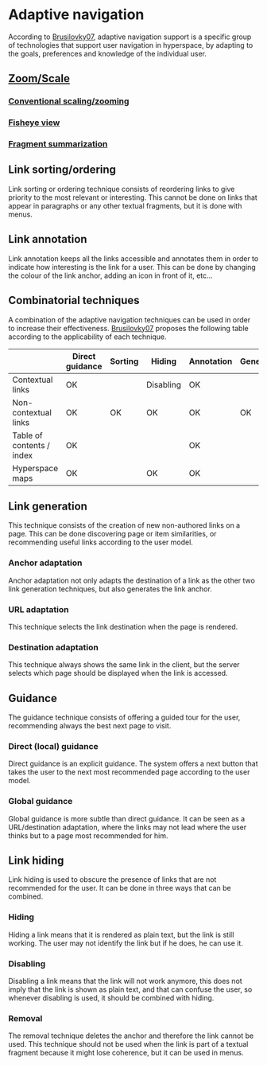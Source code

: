 # Adaptive navigation
According to [Brusilovky07](http://dx.doi.org/10.1007/978-3-540-72079-9_8), adaptive navigation support is a specific group of technologies that support user navigation in hyperspace, by adapting to the goals, preferences and knowledge of the individual user.
## [Zoom/Scale](../content_adaptation/index.md#zoomscale-fragments)
### [Conventional scaling/zooming](../content_adaptation/index.md#conventional-scalingzooming)
### [Fisheye view](content_adaptation/index.md#fisheye-view)
### [Fragment summarization](content_adaptation/index.md#fragment-summarization)
## Link sorting/ordering
Link sorting or ordering technique consists of reordering links to give priority to the most relevant or interesting. This cannot be done on links that appear in paragraphs or any other textual fragments, but it is done with menus.
## Link annotation
Link annotation keeps all the links accessible and annotates them in order to indicate how interesting is the link for a user. This can be done by changing the colour of the link anchor, adding an icon in front of it, etc...
## Combinatorial techniques
A combination of the adaptive navigation techniques can be used in order to increase their effectiveness. [Brusilovky07](http://dx.doi.org/10.1007/978-3-540-72079-9_8) proposes the following table according to the applicability of each technique.

|                            | Direct guidance | Sorting | Hiding    | Annotation | Generation |
| -------------------------- | --------------- | ------- | --------- | ---------- | ---------- |
| Contextual links           | OK              |         | Disabling | OK         |            |
| Non-contextual links       | OK              | OK      | OK        | OK         | OK         |
| Table of contents / index  | OK              |         |           | OK         |            |
| Hyperspace maps            | OK              |         | OK        | OK         |            |

## Link generation
This technique consists of the creation of new non-authored links on a page. This can be done discovering page or item similarities, or recommending useful links according to the user model.
### Anchor adaptation
Anchor adaptation not only adapts the destination of a link as the other two link generation techniques, but also generates the link anchor.
### URL adaptation
This technique selects the link destination when the page is rendered.
### Destination adaptation
This technique always shows the same link in the client, but the server selects which page should be displayed when the link is accessed.
## Guidance
The guidance technique consists of offering a guided tour for the user, recommending always the best next page to visit.
### Direct (local) guidance
Direct guidance is an explicit guidance. The system offers a next button that takes the user to the next most recommended page according to the user model.
### Global guidance
Global guidance is more subtle than direct guidance. It can be seen as a URL/destination adaptation, where the links may not lead where the user thinks but to a page most recommended for him.
## Link hiding
Link hiding is used to obscure the presence of links that are not recommended for the user. It can be done in three ways that can be combined.
### Hiding
Hiding a link means that it is rendered as plain text, but the link is still working. The user may not identify the link but if he does, he can use it.
### Disabling
Disabling a link means that the link will not work anymore, this does not imply that the link is shown as plain text, and that can confuse the user, so whenever disabling is used, it should be combined with hiding.
### Removal
The removal technique deletes the anchor and therefore the link cannot be used. This technique should not be used when the link is part of a textual fragment because it might lose coherence, but it can be used in menus.
